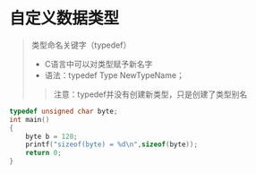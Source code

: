 <!--
 * @Author: your name
 * @Date: 2021-09-16 14:32:49
 * @LastEditTime: 2021-09-16 14:40:05
 * @LastEditors: Please set LastEditors
 * @Description: In User Settings Edit
 * @FilePath: /WorkSpace/C/C基础/自定义数据类型.md
-->

# 自定义数据类型

> 类型命名关键字（typedef）
> - C语言中可以对类型赋予新名字
> - 语法：typedef Type NewTypeName；
>> 注意：typedef并没有创建新类型，只是创建了类型别名
```C
typedef unsigned char byte;
int main()
{
    byte b = 128;
    printf("sizeof(byte) = %d\n",sizeof(byte));
    return 0;
}
```